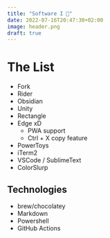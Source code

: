 ```yaml
---
title: "Software I 💛"
date: 2022-07-16T20:47:30+02:00
image: header.png
draft: true
---
```


# The List
- Fork
- Rider
- Obsidian
- Unity
- Rectangle
- Edge xD
    - PWA support
    - Ctrl + X copy feature
- PowerToys
- iTerm2
- VSCode / SublimeText
- ColorSlurp

## Technologies
- brew/chocolatey
- Markdown
- Powershell
- GitHub Actions